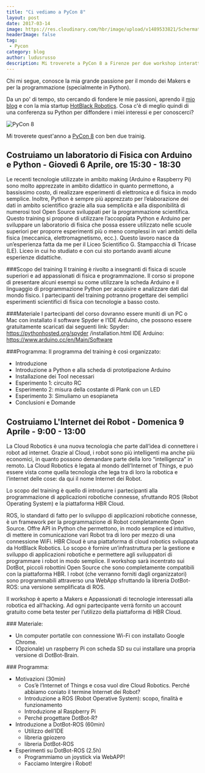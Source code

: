 ```yaml
---
title: "Ci vediamo a PyCon 8"
layout: post
date: 2017-03-14
image: https://res.cloudinary.com/hbr/image/upload/v1489533821/Schermata_2017-03-15_alle_00.23.13_y0hexu.png
headerImage: false
tag:
 - Pycon
category: blog
author: ludusrusso
description: Mi troverete a PyCon 8 a Firenze per due workshop interattivi tra il 6 e il 9 Aprile
---
```


Chi mi segue, conosce la mia grande passione per il mondo dei Makers e per la programmazione (specialmente in Python).

Da un po' di tempo, sto cercando di fondere le mie passioni, aprendo il [mio blog](http://www.ludusrusso.cc/) e con la mia startup [HotBlack Robotics](http://www.hotblackrobotics.com/).
Cosa c'è di meglio quindi di una conferenza su Python per diffondere i miei interessi e per conoscerci?

![PyCon 8](https://res.cloudinary.com/hbr/image/upload/v1489533821/Schermata_2017-03-15_alle_00.23.13_y0hexu.png) 

Mi troverete quest'anno a [PyCon 8](http://www.pycon.it) con ben due trainig.

## Costruiamo un laboratorio di Fisica con Arduino e Python - Giovedì 6 Aprile, ore 15:30 - 18:30

Le recenti tecnologie utilizzate in ambito making (Arduino e Raspberry Pi) sono molto apprezzate in ambito didattico in quanto permettono, a bassissimo costo, di realizzare esperimenti di elettronica e di fisica in modo semplice. Inoltre, Python è sempre più apprezzato per l’elaborazione dei dati in ambito scientifico grazie alla sua semplicità e alla disponibilità di numerosi tool Open Source sviluppati per la programmazione scientifica. 
Questo training si propone di utilizzare l’accoppiata Python e Arduino per sviluppare un laboratorio di fisica che possa essere utilizzato nelle scuole superiori per proporre esperimenti più o meno complessi in vari ambiti della fisica (meccanica, elettromagnetismo, ecc.). Questo lavoro nasce da un’esperienza fatta da me per il Liceo Scientifico G. Stampacchia di Tricase (LE). Liceo in cui ho studiato e con cui sto portando avanti alcune esperienze didattiche. 

###Scopo del training 
Il training è rivolto a insegnanti di fisica di scuole superiori e ad appassionati di fisica e programmazione. Il corso si propone di presentare alcuni esempi su come utilizzare la scheda Arduino e il linguaggio di programmazione Python per acquisire e analizzare dati dal mondo fisico. I partecipanti del training potranno progettare dei semplici esperimenti scientifici di fisica con tecnologie a basso costo. 

###Materiale 
I partecipanti del corso dovranno essere muniti di un PC o Mac con installato il software Spyder e l’IDE Arduino, che possono essere gratuitamente scaricati dai seguenti link: 
Spyder: https://pythonhosted.org/spyder /installation.html 
IDE Arduino: https://www.arduino.cc/en/Main/Software

###Programma: 
Il programma del training è così organizzato: 

 - Introduzione
 - Introduzione a Python e alla scheda di prototipazione Arduino
 - Installazione dei Tool necessari
 - Esperimento 1: circuito RC
 - Esperimento 2: misura della costante di Plank con un LED
 - Esperimento 3: Simuliamo un esopianeta
 - Conclusioni e Domande

## Costruiamo L'Internet dei Robot - Domenica 9 Aprile - 9:00 - 13:00

La Cloud Robotics è una nuova tecnologia che parte dall’idea di connettere i robot ad internet. Grazie al Cloud, i robot sono più intelligenti ma anche più economici, in quanto possono demandare parte della loro “intelligenza” in remoto. La Cloud Robotics è legata al mondo dell’Internet of Things, e può essere vista come quella tecnologia che lega tra di loro la robotica e l’internet delle cose: da qui il nome Internet dei Robot.

Lo scopo del training è quello di introdurre i partecipanti alla programmazione di applicazioni robotiche connesse, sfruttando ROS (Robot Operating System) e la piattaforma HBR Cloud.

ROS, lo standard di fatto per lo sviluppo di applicazioni robotiche connesse, è un framework per la programmazione di Robot completamente Open Source. Offre API in Python che permettono, in modo semplice ed intuitivo, di mettere in comunicazione vari Robot tra di loro per mezzo di una connessione WiFi.
HBR Cloud è una piattaforma di cloud robotics sviluppata da HotBlack Robotics. Lo scopo è fornire un’infrastruttura per la gestione e sviluppo di applicazioni robotiche e permettere agli sviluppatori di programmare i robot in modo semplice.
Il workshop sarà incentrato sui DotBot, piccoli robottini Open Source che sono completamente compatibili con la piattaforma HBR. I robot (che verranno forniti dagli organizzatori) sono programmabili attraverso una WebApp sfruttando la libreria DotBot-ROS: una versione semplificata di ROS.

Il workshop è aperto a Makers e Appassionati di tecnologie interessati alla robotica ed all’hacking. Ad ogni partecipante verrà fornito un account gratuito come beta tester per l’utilizzo della piattaforma di HBR Cloud.

### Materiale: 

- Un computer portatile con connessione Wi-Fi con installato Google Chrome. 
- (Opzionale) un raspberry Pi con scheda SD su cui installare una propria versione di DotBot-Brain.

### Programma:

 - Motivazioni (30min)
 	- Cos’è l’Internet of Things e cosa vuol dire Cloud Robotics. Perché abbiamo coniato il termine Internet dei Robot?
  	- Introduzione a ROS (Robot Operative System): scopo, finalità e funzionamento
 	- Introduzione al Raspberry Pi
 	- Perché progettare DotBot-R?
 - Introduzione a DotBot-ROS (60min)
 	- Utilizzo dell’IDE
	- libreria gpiozero
	- libreria DotBot-ROS
 - Esperimenti su DotBot-ROS (2.5h)
	- Programmiamo un joystick via WebAPP!
 	- Facciamo Intergire i Robot!

